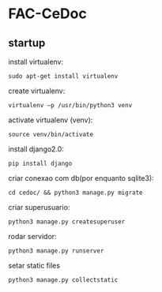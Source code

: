 # FAC-CeDoc

## startup
install virtualenv:

```sudo apt-get install virtualenv```

create virtualenv:

```virtualenv –p /usr/bin/python3 venv```

activate virtualenv (venv):

```source venv/bin/activate```

install django2.0:

```pip install django```

criar conexao com db(por enquanto sqlite3):

```cd cedoc/ && python3 manage.py migrate``` 

criar superusuario:

```python3 manage.py createsuperuser```

rodar servidor:

```python3 manage.py runserver``` 

setar static files

```python3 manage.py collectstatic```
